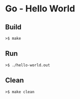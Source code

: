 # Go - Hello World

## Build

```
>$ make
```

## Run

```
>$ ./hello-world.out
```

## Clean

```
>$ make clean
```
